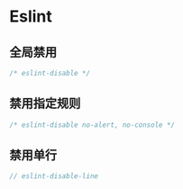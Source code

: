 # Eslint

## 全局禁用
```JavaScript
/* eslint-disable */
```

## 禁用指定规则
```JavaScript
/* eslint-disable no-alert, no-console */
```

## 禁用单行
```JavaScript
// eslint-disable-line
```
